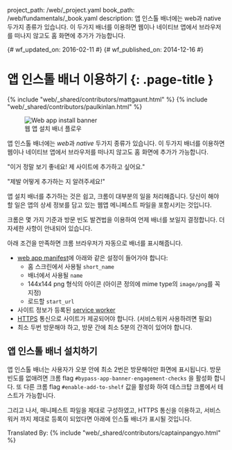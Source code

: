 project_path: /web/_project.yaml
book_path: /web/fundamentals/_book.yaml
description: 앱 인스톨 배너에는 web과 native 두가지 종류가 있습니다. 이 두가지 배너를 이용하면 웹이나 네이티브 앱에서 브라우저를 떠나지 않고도 홈 화면에 추가가 가능합니다.

{# wf_updated_on: 2016-02-11 #}
{# wf_published_on: 2014-12-16 #}

# 앱 인스톨 배너 이용하기 {: .page-title }

{% include "web/_shared/contributors/mattgaunt.html" %}
{% include "web/_shared/contributors/paulkinlan.html" %}

<figure class="attempt-right">
  <img src="images/add-to-home-screen.gif" alt="Web app install banner">
  <figcaption>웹 앱 설치 배너 플로우</figcaption>
</figure>


앱 인스톨 배너에는 <i>web</i>과 <i>native</i> 두가지 종류가 있습니다. 이 두가지 배너를 이용하면 웹이나 네이티브 앱에서 브라우저를 떠나지 않고도 홈 화면에 추가가 가능합니다.


"이거 정말 보기 좋네요! 제 사이트에 추가하고 싶어요."

"제발 어떻게 추가하는 지 알려주세요!"

앱 설치 배너를 추가하는 것은 쉽고, 크롬이 대부분의 일을 처리해줍니다. 당신이 해야 할 일은 앱의 상세 정보를 담고 있는 웹앱 메니페스트 파일을 포함시키는 것입니다.

크롬은 몇 가지 기준과 방문 빈도 발견법을 이용하여 언제 배너를 보일지 결정합니다. 더 자세한 사항이 안내되어 있습니다.

아래 조건을 만족하면 크롬 브라우저가 자동으로 배너를 표시해줍니다.

* [web app manifest](.)에 아래와 같은 설정이 들어가야 합니다:
  - 홈 스크린에서 사용될 `short_name`
  - 배너에서 사용될 `name`
  - 144x144 png 형식의 아이콘 (아이콘 정의에 mime type의 `image/png`를 꼭 지정)
  - 로드할 `start_url`
* 사이트 정보가 등록된 [service worker](/web/fundamentals/primers/service-worker/)
* [HTTPS](/web/fundamentals/security/encrypt-in-transit/enable-https) 통신으로 사이트가 제공되어야 합니다. (서비스워커 사용하려면 필요)
* 최소 두번 방문해야 하고, 방문 간에 최소 5분의 간격이 있어야 합니다.

## 앱 인스톨 배너 설치하기

앱 인스톨 배너는 사용자가 오분 안에 최소 2번은 방문해야만 화면에 표시됩니다.
방문 빈도를 없애려면 크롬 flag `#bypass-app-banner-engagement-checks` 을 활성화 합니다.
또 다른 크롬 flag `#enable-add-to-shelf` 값을 활성화 하여 데스크탑 크롬에서 테스트가 가능합니다.

그리고 나서, 매니페스트 파일을 제대로 구성하였고, HTTPS 통신을 이용하고, 서비스워커 까지 제대로 등록이 되었다면 아래에 인스톨 배너가 표시될 것입니다.


Translated By:
{% include "web/_shared/contributors/captainpangyo.html" %}
